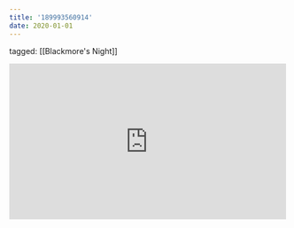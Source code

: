 ```yaml
---
title: '189993560914'
date: 2020-01-01
---
```

tagged: [[Blackmore's Night]]
<iframe allow="accelerometer; autoplay; clipboard-write; encrypted-media; gyroscope; picture-in-picture" allowfullscreen="" frameborder="0" height="281" id="youtube_iframe" src="https://www.youtube.com/embed/ZBlAit59s5s?feature=oembed&amp;enablejsapi=1&amp;origin=https://safe.txmblr.com&amp;wmode=opaque" width="500"></iframe>